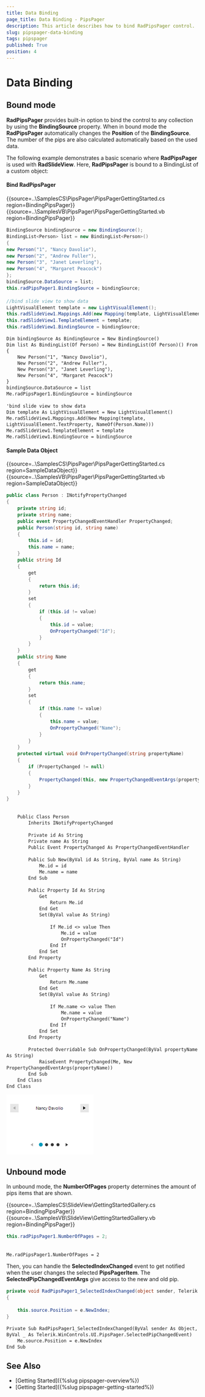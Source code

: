 ```yaml
---
title: Data Binding
page_title: Data Binding - PipsPager
description: This article describes how to bind RadPipsPager control.
slug: pipspager-data-binding
tags: pipspager
published: True
position: 4
---
```


# Data Binding

## Bound mode

**RadPipsPager** provides built-in option to bind the control to any collection by using the **BindingSource** property. When in bound mode the **RadPipsPager** automatically changes the **Position** of the **BindingSource**. The number of the pips are also calculated automatically based on the used data.

The following example demonstrates a basic scenario where **RadPipsPager** is used with **RadSlideView**. Here, **RadPipsPager** is bound to a BindingList<T> of a custom object:

#### Bind RadPipsPager

{{source=..\SamplesCS\PipsPager\PipsPagerGettingStarted.cs region=BindingPipsPager}} 
{{source=..\SamplesVB\PipsPager\PipsPagerGettingStarted.vb region=BindingPipsPager}}

````C#
BindingSource bindingSource = new BindingSource();
BindingList<Person> list = new BindingList<Person>()
{
new Person("1", "Nancy Davolio"),
new Person("2", "Andrew Fuller"),
new Person("3", "Janet Leverling"),
new Person("4", "Margaret Peacock")
};
bindingSource.DataSource = list;
this.radPipsPager1.BindingSource = bindingSource;

//bind slide view to show data
LightVisualElement template = new LightVisualElement();
this.radSlideView1.Mappings.Add(new Mapping(template, LightVisualElement.TextProperty, nameof(Person.Name)));
this.radSlideView1.TemplateElement = template;
this.radSlideView1.BindingSource = bindingSource;

````
````VB.NET
Dim bindingSource As BindingSource = New BindingSource()
Dim list As BindingList(Of Person) = New BindingList(Of Person)() From {
    New Person("1", "Nancy Davolio"),
    New Person("2", "Andrew Fuller"),
    New Person("3", "Janet Leverling"),
    New Person("4", "Margaret Peacock")
}
bindingSource.DataSource = list
Me.radPipsPager1.BindingSource = bindingSource

'bind slide view to show data
Dim template As LightVisualElement = New LightVisualElement()
Me.radSlideView1.Mappings.Add(New Mapping(template, LightVisualElement.TextProperty, NameOf(Person.Name)))
Me.radSlideView1.TemplateElement = template
Me.radSlideView1.BindingSource = bindingSource

```` 

#### Sample Data Object

{{source=..\SamplesCS\PipsPager\PipsPagerGettingStarted.cs region=SampleDataObject}} 
{{source=..\SamplesVB\PipsPager\PipsPagerGettingStarted.vb region=SampleDataObject}}

````C#
public class Person : INotifyPropertyChanged
{
    private string id;
    private string name;
    public event PropertyChangedEventHandler PropertyChanged;
    public Person(string id, string name)
    {
        this.id = id;
        this.name = name;
    }
    public string Id
    {
        get
        {
            return this.id;
        }
        set
        {
            if (this.id != value)
            {
                this.id = value;
                OnPropertyChanged("Id");
            }
        }
    }
    public string Name
    {
        get
        {
            return this.name;
        }
        set
        {
            if (this.name != value)
            {
                this.name = value;
                OnPropertyChanged("Name");
            }
        }
    }
    protected virtual void OnPropertyChanged(string propertyName)
    {
        if (PropertyChanged != null)
        {
            PropertyChanged(this, new PropertyChangedEventArgs(propertyName));
        }
    }
}

````
````VB.NET

    Public Class Person
        Inherits INotifyPropertyChanged

        Private id As String
        Private name As String
        Public Event PropertyChanged As PropertyChangedEventHandler

        Public Sub New(ByVal id As String, ByVal name As String)
            Me.id = id
            Me.name = name
        End Sub

        Public Property Id As String
            Get
                Return Me.id
            End Get
            Set(ByVal value As String)

                If Me.id <> value Then
                    Me.id = value
                    OnPropertyChanged("Id")
                End If
            End Set
        End Property

        Public Property Name As String
            Get
                Return Me.name
            End Get
            Set(ByVal value As String)

                If Me.name <> value Then
                    Me.name = value
                    OnPropertyChanged("Name")
                End If
            End Set
        End Property

        Protected Overridable Sub OnPropertyChanged(ByVal propertyName As String)
            RaiseEvent PropertyChanged(Me, New PropertyChangedEventArgs(propertyName))
        End Sub
    End Class
End Class

```` 

![WinForms RadPipsPager Bounding](images/pipspager-data-binding.png)

## Unbound mode

In unbound mode, the **NumberOfPages** property determines the amount of pips items that are shown. 

{{source=..\SamplesCS\SlideView\GettingStartedGallery.cs region=BindingPipsPager}} 
{{source=..\SamplesVB\SlideView\GettingStartedGallery.vb region=BindingPipsPager}}

````C#
this.radPipsPager1.NumberOfPages = 2;
        
````
````VB.NET
Me.radPipsPager1.NumberOfPages = 2

```` 

Then, you can handle the **SelectedIndexChanged** event to get notified when the user changes the selected **PipsPagerItem**. The **SelectedPipChangedEventArgs** give access to the new and old pip.

````C#
private void RadPipsPager1_SelectedIndexChanged(object sender, Telerik.WinControls.UI.PipsPager.SelectedPipChangedEvent
{

    this.source.Position = e.NewIndex;
}     

````
````VB.NET
Private Sub RadPipsPager1_SelectedIndexChanged(ByVal sender As Object, ByVal _ As Telerik.WinControls.UI.PipsPager.SelectedPipChangedEvent)
    Me.source.Position = e.NewIndex
End Sub

```` 


## See Also
* [Getting Started]({%slug pipspager-overview%}) 
* [Getting Started]({%slug pipspager-getting-started%}) 